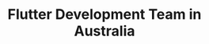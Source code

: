 ---
title: Flutter Development Team in Australia
permalink: /landings/locations/australia/developer/flutter
technology: Flutter
location: Australia
---